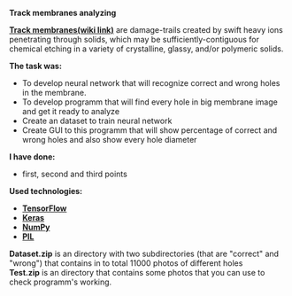 <b>Track membranes analyzing</b><br>

<b><a href="https://en.wikipedia.org/wiki/Ion_track" target="_blank">Track membranes(wiki link)</a></b> are damage-trails created by swift heavy ions penetrating through solids, which may be sufficiently-contiguous for chemical etching in a variety of crystalline, glassy, and/or polymeric solids.

<b>The task was:</b>
  <ul>
  <li>
    To develop neural network that will recognize correct and wrong holes in the membrane.</li>
  <li>To develop programm that will find every hole in big membrane image and get it ready to analyze</li>
  <li>Create an dataset to train neural network</li>
  <li>Create GUI to this programm that will show percentage of correct and wrong holes and also show every hole diameter</li>
  </ul>
<b>I have done:</b>
<ul><li>first, second and third points</li></ul>

<b>Used technologies:</b>
<ul>
  <li><b><a href="https://www.tensorflow.org/" target="_blank">TensorFlow</a></b></li>
  <li><b><a href="https://keras.io/" target="_blank">Keras</a></b></li>
  <li><b><a href="https://numpy.org/" target="_blank">NumPy</a></b></li>
  <li><b><a href="https://pillow.readthedocs.io/en/stable/" target="_blank">PIL</a></b></li>
</ul>

<b>Dataset.zip</b> is an directory with two subdirectories (that are "correct" and "wrong") that contains in to total 11000 photos of different holes<br>
<b>Test.zip</b> is an directory that contains some photos that you can use to check programm's working.
